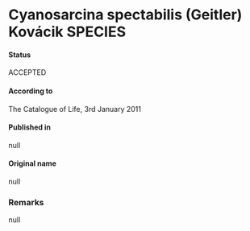 # Cyanosarcina spectabilis (Geitler) Kovácik SPECIES

#### Status
ACCEPTED

#### According to
The Catalogue of Life, 3rd January 2011

#### Published in
null

#### Original name
null

### Remarks
null